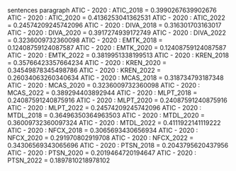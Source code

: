 sentences
paragraph
ATIC - 2020 : ATIC_2018 = 0.3990267639902676
ATIC - 2020 : ATIC_2020 = 0.4136253041362531
ATIC - 2020 : ATIC_2022 = 0.24574209245742096
ATIC - 2020 : DIVA_2018 = 0.316301703163017
ATIC - 2020 : DIVA_2020 = 0.3917274939172749
ATIC - 2020 : DIVA_2022 = 0.3236009732360098
ATIC - 2020 : EMTK_2018 = 0.12408759124087587
ATIC - 2020 : EMTK_2020 = 0.12408759124087587
ATIC - 2020 : EMTK_2022 = 0.3819951338199513
ATIC - 2020 : KREN_2018 = 0.35766423357664234
ATIC - 2020 : KREN_2020 = 0.34549878345498786
ATIC - 2020 : KREN_2022 = 0.26034063260340634
ATIC - 2020 : MCAS_2018 = 0.318734793187348
ATIC - 2020 : MCAS_2020 = 0.3236009732360098
ATIC - 2020 : MCAS_2022 = 0.389294403892944
ATIC - 2020 : MLPT_2018 = 0.24087591240875916
ATIC - 2020 : MLPT_2020 = 0.24087591240875916
ATIC - 2020 : MLPT_2022 = 0.24574209245742096
ATIC - 2020 : MTDL_2018 = 0.36496350364963503
ATIC - 2020 : MTDL_2020 = 0.36009732360097324
ATIC - 2020 : MTDL_2022 = 0.4111922141119222
ATIC - 2020 : NFCX_2018 = 0.3065693430656934
ATIC - 2020 : NFCX_2020 = 0.291970802919708
ATIC - 2020 : NFCX_2022 = 0.34306569343065696
ATIC - 2020 : PTSN_2018 = 0.2043795620437956
ATIC - 2020 : PTSN_2020 = 0.2019464720194647
ATIC - 2020 : PTSN_2022 = 0.1897810218978102
